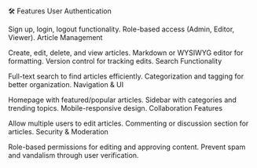 🛠️ Features
User Authentication

Sign up, login, logout functionality.
Role-based access (Admin, Editor, Viewer).
Article Management

Create, edit, delete, and view articles.
Markdown or WYSIWYG editor for formatting.
Version control for tracking edits.
Search Functionality

Full-text search to find articles efficiently.
Categorization and tagging for better organization.
Navigation & UI

Homepage with featured/popular articles.
Sidebar with categories and trending topics.
Mobile-responsive design.
Collaboration Features

Allow multiple users to edit articles.
Commenting or discussion section for articles.
Security & Moderation

Role-based permissions for editing and approving content.
Prevent spam and vandalism through user verification.
